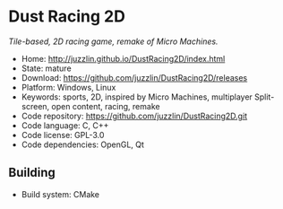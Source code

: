 # Dust Racing 2D

_Tile-based, 2D racing game, remake of Micro Machines._

- Home: http://juzzlin.github.io/DustRacing2D/index.html
- State: mature
- Download: https://github.com/juzzlin/DustRacing2D/releases
- Platform: Windows, Linux
- Keywords: sports, 2D, inspired by Micro Machines, multiplayer Split-screen, open content, racing, remake
- Code repository: https://github.com/juzzlin/DustRacing2D.git
- Code language: C, C++
- Code license: GPL-3.0
- Code dependencies: OpenGL, Qt

## Building

- Build system: CMake